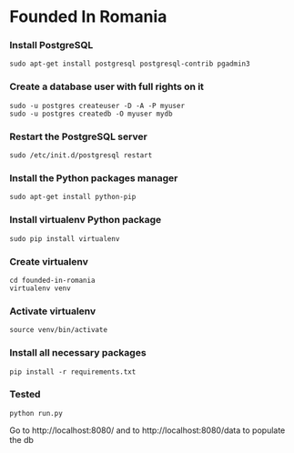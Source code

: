 # Founded In Romania

### Install PostgreSQL
```shell
sudo apt-get install postgresql postgresql-contrib pgadmin3
```
### Create a database user with full rights on it
```shell
sudo -u postgres createuser -D -A -P myuser
sudo -u postgres createdb -O myuser mydb
```
### Restart the PostgreSQL server
```shell
sudo /etc/init.d/postgresql restart
```

### Install the Python packages manager
```shell
sudo apt-get install python-pip
```
### Install virtualenv Python package
```shell
sudo pip install virtualenv
```
### Create virtualenv
```shell
cd founded-in-romania
virtualenv venv
```
### Activate virtualenv
```shell
source venv/bin/activate
```
### Install all necessary packages
```shell
pip install -r requirements.txt
```

### Tested
```shell
python run.py
```
Go to http://localhost:8080/ and to http://localhost:8080/data to populate the db